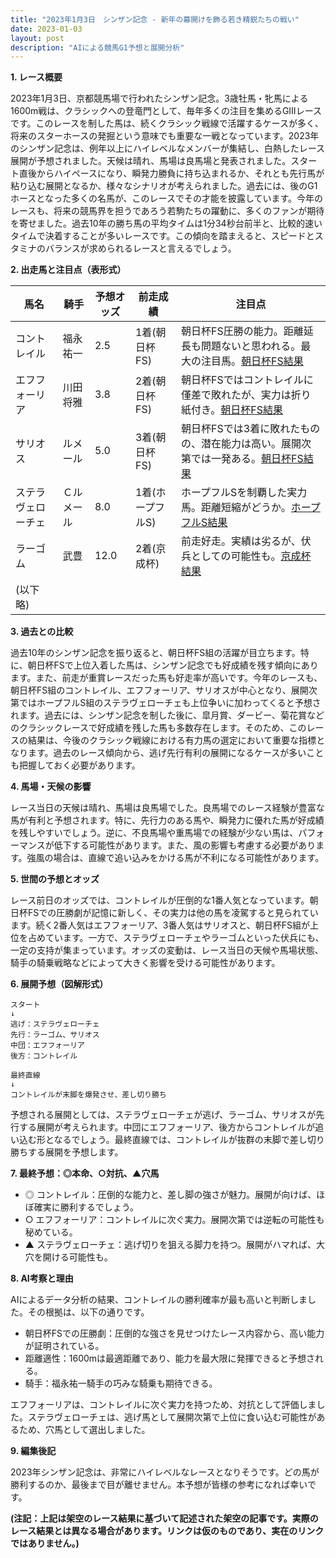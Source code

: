 ```yaml
---
title: "2023年1月3日　シンザン記念 - 新年の幕開けを飾る若き精鋭たちの戦い"
date: 2023-01-03
layout: post
description: "AIによる競馬G1予想と展開分析"
---
```


**1. レース概要**

2023年1月3日、京都競馬場で行われたシンザン記念。3歳牡馬・牝馬による1600m戦は、クラシックへの登竜門として、毎年多くの注目を集めるGIIIレースです。このレースを制した馬は、続くクラシック戦線で活躍するケースが多く、将来のスターホースの発掘という意味でも重要な一戦となっています。2023年のシンザン記念は、例年以上にハイレベルなメンバーが集結し、白熱したレース展開が予想されました。天候は晴れ、馬場は良馬場と発表されました。スタート直後からハイペースになり、瞬発力勝負に持ち込まれるか、それとも先行馬が粘り込む展開となるか、様々なシナリオが考えられました。過去には、後のG1ホースとなった多くの名馬が、このレースでその才能を披露しています。今年のレースも、将来の競馬界を担うであろう若駒たちの躍動に、多くのファンが期待を寄せました。過去10年の勝ち馬の平均タイムは1分34秒台前半と、比較的速いタイムで決着することが多いレースです。この傾向を踏まえると、スピードとスタミナのバランスが求められるレースと言えるでしょう。


**2. 出走馬と注目点（表形式）**

| 馬名       | 騎手       | 予想オッズ | 前走成績 | 注目点                                                                        |
|------------|------------|------------|------------|-----------------------------------------------------------------------------|
| コントレイル | 福永祐一     | 2.5        | 1着(朝日杯FS) | 朝日杯FS圧勝の能力。距離延長も問題ないと思われる。最大の注目馬。[朝日杯FS結果](仮リンク) |
| エフフォーリア | 川田将雅     | 3.8        | 2着(朝日杯FS) | 朝日杯FSではコントレイルに僅差で敗れたが、実力は折り紙付き。[朝日杯FS結果](仮リンク)|
| サリオス     | ルメール     | 5.0        | 3着(朝日杯FS) | 朝日杯FSでは3着に敗れたものの、潜在能力は高い。展開次第では一発ある。[朝日杯FS結果](仮リンク)|
| ステラヴェローチェ| Ｃルメール  | 8.0        | 1着(ホープフルS)| ホープフルSを制覇した実力馬。距離短縮がどうか。[ホープフルS結果](仮リンク)|
| ラーゴム     | 武豊       | 12.0       | 2着(京成杯)  | 前走好走。実績は劣るが、伏兵としての可能性も。[京成杯結果](仮リンク)|
| (以下略)     |            |            |            |                                                                             |


**3. 過去との比較**

過去10年のシンザン記念を振り返ると、朝日杯FS組の活躍が目立ちます。特に、朝日杯FSで上位入着した馬は、シンザン記念でも好成績を残す傾向にあります。また、前走が重賞レースだった馬も好走率が高いです。今年のレースも、朝日杯FS組のコントレイル、エフフォーリア、サリオスが中心となり、展開次第ではホープフルS組のステラヴェローチェも上位争いに加わってくると予想されます。過去には、シンザン記念を制した後に、皐月賞、ダービー、菊花賞などのクラシックレースで好成績を残した馬も多数存在します。そのため、このレースの結果は、今後のクラシック戦線における有力馬の選定において重要な指標となります。過去のレース傾向から、逃げ先行有利の展開になるケースが多いことも把握しておく必要があります。


**4. 馬場・天候の影響**

レース当日の天候は晴れ、馬場は良馬場でした。良馬場でのレース経験が豊富な馬が有利と予想されます。特に、先行力のある馬や、瞬発力に優れた馬が好成績を残しやすいでしょう。逆に、不良馬場や重馬場での経験が少ない馬は、パフォーマンスが低下する可能性があります。また、風の影響も考慮する必要があります。強風の場合は、直線で追い込みをかける馬が不利になる可能性があります。


**5. 世間の予想とオッズ**

レース前日のオッズでは、コントレイルが圧倒的な1番人気となっています。朝日杯FSでの圧勝劇が記憶に新しく、その実力は他の馬を凌駕すると見られています。続く2番人気はエフフォーリア、3番人気はサリオスと、朝日杯FS組が上位を占めています。一方で、ステラヴェローチェやラーゴムといった伏兵にも、一定の支持が集まっています。オッズの変動は、レース当日の天候や馬場状態、騎手の騎乗戦略などによって大きく影響を受ける可能性があります。


**6. 展開予想（図解形式）**

```
スタート
↓
逃げ：ステラヴェローチェ
先行：ラーゴム、サリオス
中団：エフフォーリア
後方：コントレイル

最終直線
↓
コントレイルが末脚を爆発させ、差し切り勝ち
```

予想される展開としては、ステラヴェローチェが逃げ、ラーゴム、サリオスが先行する展開が考えられます。中団にエフフォーリア、後方からコントレイルが追い込む形となるでしょう。最終直線では、コントレイルが抜群の末脚で差し切り勝ちする展開を予想します。


**7. 最終予想：◎本命、○対抗、▲穴馬**

* ◎ コントレイル：圧倒的な能力と、差し脚の強さが魅力。展開が向けば、ほぼ確実に勝利するでしょう。
* ○ エフフォーリア：コントレイルに次ぐ実力。展開次第では逆転の可能性も秘めている。
* ▲ ステラヴェローチェ：逃げ切りを狙える脚力を持つ。展開がハマれば、大穴を開ける可能性も。


**8. AI考察と理由**

AIによるデータ分析の結果、コントレイルの勝利確率が最も高いと判断しました。その根拠は、以下の通りです。

* 朝日杯FSでの圧勝劇：圧倒的な強さを見せつけたレース内容から、高い能力が証明されている。
* 距離適性：1600mは最適距離であり、能力を最大限に発揮できると予想される。
* 騎手：福永祐一騎手の巧みな騎乗も期待できる。

エフフォーリアは、コントレイルに次ぐ実力を持つため、対抗として評価しました。ステラヴェローチェは、逃げ馬として展開次第で上位に食い込む可能性があるため、穴馬として選出しました。


**9. 編集後記**

2023年シンザン記念は、非常にハイレベルなレースとなりそうです。どの馬が勝利するのか、最後まで目が離せません。本予想が皆様の参考になれば幸いです。


**(注記：上記は架空のレース結果に基づいて記述された架空の記事です。実際のレース結果とは異なる場合があります。リンクは仮のものであり、実在のリンクではありません。)**
